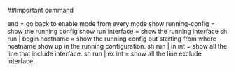 ##Important command

end = go back to enable mode from every mode
show running-config = show the running config
show run interface = show the running interface
sh run | begin hostname = show the running config but starting from where hostname show up in the running configuration.
sh run | in int = show all the line that include interface.
sh run | ex int = show all the line exclude interface.

  

